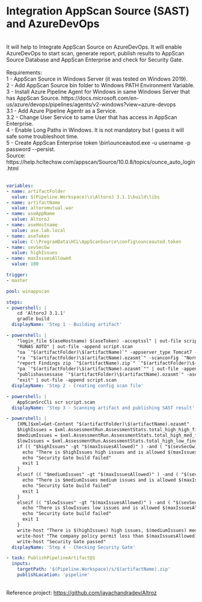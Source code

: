 # Integration AppScan Source (SAST) and AzureDevOps
</br>
It will help to Integrate AppScan Source on AzureDevOps. It will enable AzureDevOps to start scan, generate report, publish results to AppScan Source Database and AppScan Enterprise and check for Security Gate.<br>
<br>
Requirements:<br>
1 - AppScan Source in Windows Server (it was tested on Windows 2019).<br>
2 - Add AppScan Source bin folder to Windows PATH Environment Variable.<br>
3 - Install Azure Pipeline Agent for Windows in same Windows Server that has AppScan Source. https://docs.microsoft.com/en-us/azure/devops/pipelines/agents/v2-windows?view=azure-devops<br>
3.1 - Add Azure Pipeline Agentr as a Service.<br>
3.2 - Change User Service to same User that has access in AppScan Enterprise.<br>
4 - Enable Long Paths in Windows. It is not mandatory but I guess it will safe some troubleshoot time.<br>
5 - Create AppScan Enterprise token <install_dir>\bin\ounceautod.exe -u username -p password --persist.<br>
  Source: https://help.hcltechsw.com/appscan/Source/10.0.8/topics/ounce_auto_login.html <br>
  <br>

```yaml
variables:
- name: artifactFolder
  value: $(Pipeline.Workspace)\s\AltoroJ 3.1.1\build\libs
- name: artifactName
  value: altoromutual.war
- name: aseAppName
  value: AltoroJ
- name: aseHostname
  value: ase.lab.local
- name: aseToken
  value: C:\ProgramData\HCL\AppScanSource\config\ounceautod.token
- name: sevSecGw
  value: highIssues
- name: maxIssuesAllowed
  value: 100

trigger:
- master

pool: winappscan

steps:
- powershell: |
    cd 'AltoroJ 3.1.1'
    gradle build
  displayName: 'Step 1 - Building artifact'

- powershell: |
    "login_file $(aseHostname) $(aseToken) -acceptssl" | out-file script.scan
    "RUNAS AUTO" | out-file -append script.scan
    "oa `"$(artifactFolder)\$(artifactName)`" -appserver_type Tomcat7 -no_ear_project" | out-file -append script.scan
    "ra `"$(artifactFolder)\$(artifactName).ozasmt`" -scanconfig `"Normal scan`" -name `"$(artifactName)-$(Build.BuildNumber)`"" | out-file -append script.scan
    "report Findings zip `"$(artifactName).zip`" `"$(artifactFolder)\$(artifactName).ozasmt`" -includeSrcBefore:5 -includeSrcAfter:5 -includeTrace:definitive -includeTrace:suspect -includeHowToFix" | out-file -append script.scan
    "pa `"$(artifactFolder)\$(artifactName).ozasmt`"" | out-file -append script.scan
    "publishassessase `"$(artifactFolder)\$(artifactName).ozasmt`" -aseapplication `"$(aseAppName)`" -name `"$(artifactName)-$(Build.BuildNumber)`"" | out-file -append script.scan
    "exit" | out-file -append script.scan
  displayName: 'Step 2 - Creating config scan file'

- powershell: |
    AppScanSrcCli scr script.scan
  displayName: 'Step 3 - Scanning artifact and publishing SAST result'

- powershell: |
    [XML]$xml=Get-Content "$(artifactFolder)\$(artifactName).ozasmt"
    $highIssues = $xml.AssessmentRun.AssessmentStats.total_high_high_finding
    $mediumIssues = $xml.AssessmentRun.AssessmentStats.total_high_med_finding
    $lowIssues = $xml.AssessmentRun.AssessmentStats.total_high_low_finding
    if (( "$highIssues" -gt "$(maxIssuesAllowed)" ) -and ( "$(sevSecGw)" -eq "highIssues" )) {
      echo "There is $highIssues high issues and is allowed $(maxIssuesAllowed)"
      echo "Security Gate build failed"
      exit 1
    }
    elseif (( "$mediumIssues" -gt "$(maxIssuesAllowed)" ) -and ( "$(sevSecGw)" -eq "mediumIssues" )) {
      echo "There is $mediumIssues medium issues and is allowed $(maxIssuesAllowed)"
      echo "Security Gate build failed"
      exit 1
    }
    elseif (( "$lowIssues" -gt "$(maxIssuesAllowed)" ) -and ( "$(sevSecGw)" -eq "lowIssues" )) {
      echo "There is $lowIssues low issues and is allowed $(maxIssuesAllowed)"
      echo "Security Gate build failed"
      exit 1
    }
    write-host "There is $(highIssues) high issues, $(mediumIssues) medium issues and $(lowIssues) low issues"
    write-host "The company policy permit less than $(maxIssuesAllowed) $(sevSecGw) severity"
    write-host "Security Gate passed"
  displayName: 'Step 4 - Checking Security Gate'

- task: PublishPipelineArtifact@1
  inputs:
    targetPath: '$(Pipeline.Workspace)/s/$(artifactName).zip'
    publishLocation: 'pipeline'
```
<br>Reference project: https://github.com/jayachandradev/Altroz
